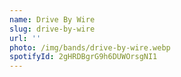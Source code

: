 ```yaml
---
name: Drive By Wire
slug: drive-by-wire
url: ''
photo: /img/bands/drive-by-wire.webp
spotifyId: 2gHRDBgrG9h6DUWOrsgNI1
---
```

